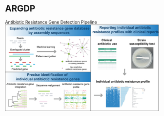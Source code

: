 # ARGDP
Antibiotic Resistance Gene Detection Pipeline
![image](https://github.com/ChenChen-Lab/ARGDP/blob/main/ARGDP-en.png)
